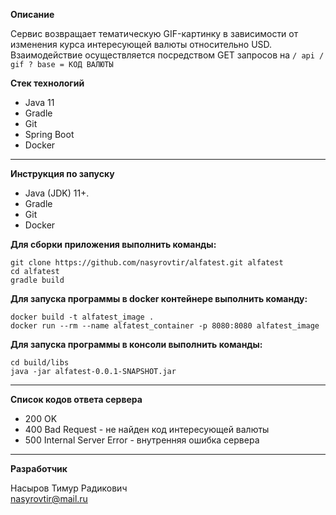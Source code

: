 **Описание**

Сервис возвращает тематическую GIF-картинку в зависимости от изменения курса интересующей валюты относительно USD.<br>
Взаимодействие осуществляется посредством GET запросов на
`
/ api / gif ? base = КОД ВАЛЮТЫ
`

**Стек технологий**

- Java 11
- Gradle
- Git
- Spring Boot
- Docker
---
**Инструкция по запуску**

- Java (JDK) 11+.
- Gradle
- Git
- Docker

**Для сборки приложения выполнить команды:**
```
git clone https://github.com/nasyrovtir/alfatest.git alfatest
cd alfatest
gradle build
```
**Для запуска программы в docker контейнере выполнить команду:**
```
docker build -t alfatest_image .
docker run --rm --name alfatest_container -p 8080:8080 alfatest_image
```
**Для запуска программы в консоли выполнить команды:**
```
cd build/libs
java -jar alfatest-0.0.1-SNAPSHOT.jar
```
---
**Список кодов ответа сервера**

- 200 OK<br>
- 400 Bad Request - не найден код интересующей валюты<br>
- 500 Internal Server Error - внутренняя ошибка сервера<br>
---
**Разработчик**

Насыров Тимур Радикович <br>
[nasyrovtir@mail.ru](mailto:nasyrovtir@mail.ru)
